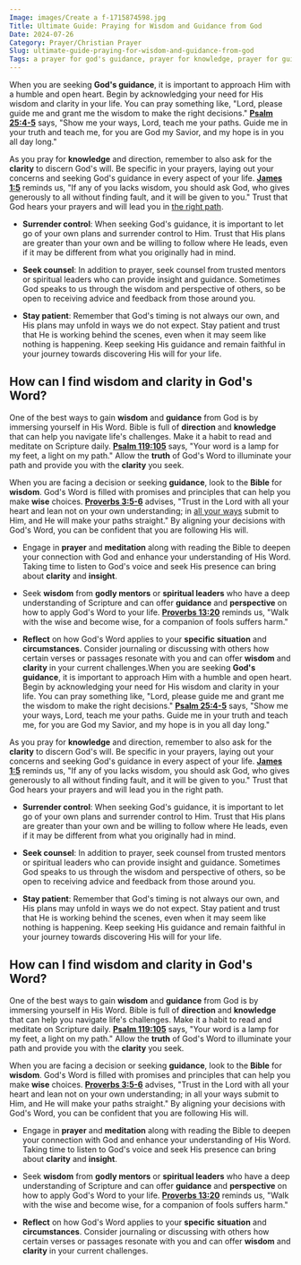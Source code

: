 ```yaml
---
Image: images/Create a f-1715874598.jpg
Title: Ultimate Guide: Praying for Wisdom and Guidance from God
Date: 2024-07-26
Category: Prayer/Christian Prayer
Slug: ultimate-guide-praying-for-wisdom-and-guidance-from-god
Tags: a prayer for god's guidance, prayer for knowledge, prayer for guidance direction clarity and wisdom, lord please guide me, psalm prayer for wisdom, prayer for direction and guidance, prayer, christian prayer
---
```

When you are seeking **God's guidance**, it is important to approach Him with a humble and open heart. Begin by acknowledging your need for His wisdom and clarity in your life. You can pray something like, "Lord, please guide me and grant me the wisdom to make the right decisions." **[Psalm 25:4-5](https://www.bibleref.com/Psalm/25/Psalm-25-4.html)** says, "Show me your ways, Lord, teach me your paths. Guide me in your truth and teach me, for you are God my Savior, and my hope is in you all day long."

As you pray for **knowledge** and direction, remember to also ask for the **clarity** to discern God's will. Be specific in your prayers, laying out your concerns and seeking God's guidance in every aspect of your life. **[James 1:5](https://www.bibleref.com/James/1/James-1-5.html)** reminds us, "If any of you lacks wisdom, you should ask God, who gives generously to all without finding fault, and it will be given to you." Trust that God hears your prayers and will lead you in [the right path](/powerful-prayer-for-christian-new-beginnings-find-hope-and-renewal).

- **Surrender control**: When seeking God's guidance, it is important to let go of your own plans and surrender control to Him. Trust that His plans are greater than your own and be willing to follow where He leads, even if it may be different from what you originally had in mind.

- **Seek counsel**: In addition to prayer, seek counsel from trusted mentors or spiritual leaders who can provide insight and guidance. Sometimes God speaks to us through the wisdom and perspective of others, so be open to receiving advice and feedback from those around you.

- **Stay patient**: Remember that God's timing is not always our own, and His plans may unfold in ways we do not expect. Stay patient and trust that He is working behind the scenes, even when it may seem like nothing is happening. Keep seeking His guidance and remain faithful in your journey towards discovering His will for your life.


## How can I find wisdom and clarity in God's Word?

One of the best ways to gain **wisdom** and **guidance** from God is by immersing yourself in His Word.  Bible is full of **direction** and **knowledge** that can help you navigate life's challenges. Make it a habit to read and meditate on Scripture daily. **[Psalm 119:105](https://www.bibleref.com/Psalm/119/Psalm-119-105.html)** says, "Your word is a lamp for my feet, a light on my path." Allow the **truth** of God's Word to illuminate your path and provide you with the **clarity** you seek.

When you are facing a decision or seeking **guidance**, look to the **Bible** for **wisdom**. God's Word is filled with promises and principles that can help you make **wise** choices. **[Proverbs 3:5-6](https://www.bibleref.com/Proverbs/3/Proverbs-3-5.html)** advises, "Trust in the Lord with all your heart and lean not on your own understanding; in [all your ways](/5-powerful-prayers-for-trust-in-god-strengthen-your-faith-today) submit to Him, and He will make your paths straight." By aligning your decisions with God's Word, you can be confident that you are following His will.

- Engage in **prayer** and **meditation** along with reading the Bible to deepen your connection with God and enhance your understanding of His Word. Taking time to listen to God's voice and seek His presence can bring about **clarity** and **insight**.
 
- Seek **wisdom** from **godly mentors** or **spiritual leaders** who have a deep understanding of Scripture and can offer **guidance** and **perspective** on how to apply God's Word to your life. **[Proverbs 13:20](https://www.bibleref.com/Proverbs/13/Proverbs-13-20.html)** reminds us, "Walk with the wise and become wise, for a companion of fools suffers harm."

- **Reflect** on how God's Word applies to your **specific** **situation** and **circumstances**. Consider journaling or discussing with others how certain verses or passages resonate with you and can offer **wisdom** and **clarity** in your current challenges.When you are seeking **God's guidance**, it is important to approach Him with a humble and open heart. Begin by acknowledging your need for His wisdom and clarity in your life. You can pray something like, "Lord, please guide me and grant me the wisdom to make the right decisions." **[Psalm 25:4-5](https://www.bibleref.com/Psalm/25/Psalm-25-4.html)** says, "Show me your ways, Lord, teach me your paths. Guide me in your truth and teach me, for you are God my Savior, and my hope is in you all day long."

As you pray for **knowledge** and direction, remember to also ask for the **clarity** to discern God's will. Be specific in your prayers, laying out your concerns and seeking God's guidance in every aspect of your life. **[James 1:5](https://www.bibleref.com/James/1/James-1-5.html)** reminds us, "If any of you lacks wisdom, you should ask God, who gives generously to all without finding fault, and it will be given to you." Trust that God hears your prayers and will lead you in the right path.

- **Surrender control**: When seeking God's guidance, it is important to let go of your own plans and surrender control to Him. Trust that His plans are greater than your own and be willing to follow where He leads, even if it may be different from what you originally had in mind.

- **Seek counsel**: In addition to prayer, seek counsel from trusted mentors or spiritual leaders who can provide insight and guidance. Sometimes God speaks to us through the wisdom and perspective of others, so be open to receiving advice and feedback from those around you.

- **Stay patient**: Remember that God's timing is not always our own, and His plans may unfold in ways we do not expect. Stay patient and trust that He is working behind the scenes, even when it may seem like nothing is happening. Keep seeking His guidance and remain faithful in your journey towards discovering His will for your life.


## How can I find wisdom and clarity in God's Word?

One of the best ways to gain **wisdom** and **guidance** from God is by immersing yourself in His Word.  Bible is full of **direction** and **knowledge** that can help you navigate life's challenges. Make it a habit to read and meditate on Scripture daily. **[Psalm 119:105](https://www.bibleref.com/Psalm/119/Psalm-119-105.html)** says, "Your word is a lamp for my feet, a light on my path." Allow the **truth** of God's Word to illuminate your path and provide you with the **clarity** you seek.

When you are facing a decision or seeking **guidance**, look to the **Bible** for **wisdom**. God's Word is filled with promises and principles that can help you make **wise** choices. **[Proverbs 3:5-6](https://www.bibleref.com/Proverbs/3/Proverbs-3-5.html)** advises, "Trust in the Lord with all your heart and lean not on your own understanding; in all your ways submit to Him, and He will make your paths straight." By aligning your decisions with God's Word, you can be confident that you are following His will.

- Engage in **prayer** and **meditation** along with reading the Bible to deepen your connection with God and enhance your understanding of His Word. Taking time to listen to God's voice and seek His presence can bring about **clarity** and **insight**.
 
- Seek **wisdom** from **godly mentors** or **spiritual leaders** who have a deep understanding of Scripture and can offer **guidance** and **perspective** on how to apply God's Word to your life. **[Proverbs 13:20](https://www.bibleref.com/Proverbs/13/Proverbs-13-20.html)** reminds us, "Walk with the wise and become wise, for a companion of fools suffers harm."

- **Reflect** on how God's Word applies to your **specific** **situation** and **circumstances**. Consider journaling or discussing with others how certain verses or passages resonate with you and can offer **wisdom** and **clarity** in your current challenges.